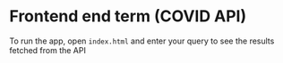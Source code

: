 # Frontend end term (COVID API)

To run the app, open `index.html` and enter your query to see the results fetched from the API